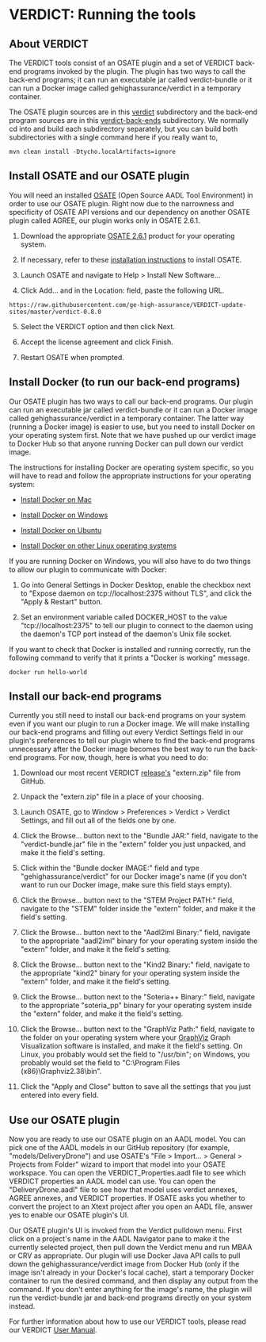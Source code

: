 # VERDICT: Running the tools

## About VERDICT

The VERDICT tools consist of an OSATE plugin and a set of VERDICT
back-end programs invoked by the plugin.  The plugin has two ways to
call the back-end programs; it can run an executable jar called
verdict-bundle or it can run a Docker image called
gehighassurance/verdict in a temporary container.

The OSATE plugin sources are in this [verdict](verdict) subdirectory
and the back-end program sources are in this
[verdict-back-ends](verdict-back-ends) subdirectory.  We normally cd
into and build each subdirectory separately, but you can build both
subdirectories with a single command here if you really want to,

`mvn clean install -Dtycho.localArtifacts=ignore`

## Install OSATE and our OSATE plugin

You will need an installed [OSATE](https://osate.org/about-osate.html)
(Open Source AADL Tool Environment) in order to use our OSATE plugin.
Right now due to the narrowness and specificity of OSATE API versions
and our dependency on another OSATE plugin called AGREE, our plugin
works only in OSATE 2.6.1.

1. Download the appropriate [OSATE
   2.6.1](https://osate-build.sei.cmu.edu/download/osate/stable/2.6.1-vfinal/products/)
   product for your operating system.

2. If necessary, refer to these [installation
   instructions](https://osate.org/download-and-install.html) to
   install OSATE.

3. Launch OSATE and navigate to Help > Install New Software...

4. Click Add... and in the Location: field, paste the following URL.

`https://raw.githubusercontent.com/ge-high-assurance/VERDICT-update-sites/master/verdict-0.8.0`

5. Select the VERDICT option and then click Next.

6. Accept the license agreement and click Finish.

7. Restart OSATE when prompted.

## Install Docker (to run our back-end programs)

Our OSATE plugin has two ways to call our back-end programs.  Our
plugin can run an executable jar called verdict-bundle or it can run a
Docker image called gehighassurance/verdict in a temporary container.
The latter way (running a Docker image) is easier to use, but you need
to install Docker on your operating system first.  Note that we have
pushed up our verdict image to Docker Hub so that anyone running
Docker can pull down our verdict image.

The instructions for installing Docker are operating system specific,
so you will have to read and follow the appropriate instructions for
your operating system:

- [Install Docker on
  Mac](https://docs.docker.com/docker-for-mac/install/)

- [Install Docker on
  Windows](https://docs.docker.com/docker-for-windows/install/)

- [Install Docker on
  Ubuntu](https://phoenixnap.com/kb/how-to-install-docker-on-ubuntu-18-04)
  
- [Install Docker on other Linux operating
  systems](https://docs.docker.com/install/)

If you are running Docker on Windows, you will also have to do two
things to allow our plugin to communicate with Docker:

1. Go into General Settings in Docker Desktop, enable the checkbox
   next to "Expose daemon on tcp://localhost:2375 without TLS", and
   click the "Apply & Restart" button.

2. Set an environment variable called DOCKER_HOST to the value
   "tcp://localhost:2375" to tell our plugin to connect to the daemon
   using the daemon's TCP port instead of the daemon's Unix file
   socket.

If you want to check that Docker is installed and running correctly,
run the following command to verify that it prints a "Docker is
working" message.

`docker run hello-world`

## Install our back-end programs

Currently you still need to install our back-end programs on your
system even if you want our plugin to run a Docker image.  We will
make installing our back-end programs and filling out every Verdict
Settings field in our plugin's preferences to tell our plugin where to
find the back-end programs unnecessary after the Docker image becomes
the best way to run the back-end programs.  For now, though, here is
what you need to do:

1. Download our most recent VERDICT
   [release's](https://github.com/ge-high-assurance/VERDICT/releases)
   "extern.zip" file from GitHub.

2. Unpack the "extern.zip" file in a place of your choosing.

3. Launch OSATE, go to Window > Preferences > Verdict > Verdict
   Settings, and fill out all of the fields one by one.
   
4. Click the Browse... button next to the "Bundle JAR:" field,
   navigate to the "verdict-bundle.jar" file in the "extern" folder
   you just unpacked, and make it the field's setting.

5. Click within the "Bundle docker IMAGE:" field and type
   "gehighassurance/verdict" for our Docker image's name (if you don't
   want to run our Docker image, make sure this field stays empty).

6. Click the Browse... button next to the "STEM Project PATH:" field,
   navigate to the "STEM" folder inside the "extern" folder, and make
   it the field's setting.

7. Click the Browse... button next to the "Aadl2iml Binary:" field,
   navigate to the appropriate "aadl2iml" binary for your operating
   system inside the "extern" folder, and make it the field's setting.

8. Click the Browse... button next to the "Kind2 Binary:" field,
   navigate to the appropriate "kind2" binary for your operating
   system inside the "extern" folder, and make it the field's setting.

9. Click the Browse... button next to the "Soteria++ Binary:" field,
   navigate to the appropriate "soteria_pp" binary for your operating
   system inside the "extern" folder, and make it the field's setting.

10. Click the Browse... button next to the "GraphViz Path:" field,
   navigate to the folder on your operating system where your
   [GraphViz](https://www.graphviz.org/download/) Graph Visualization
   software is installed, and make it the field's setting.  On Linux,
   you probably would set the field to "/usr/bin"; on Windows, you
   probably would set the field to "C:\Program Files
   (x86)\Graphviz2.38\bin".

11. Click the "Apply and Close" button to save all the settings that
    you just entered into every field.

## Use our OSATE plugin

Now you are ready to use our OSATE plugin on an AADL model.  You can
pick one of the AADL models in our GitHub repository (for example,
"models/DeliveryDrone") and use OSATE's "File > Import... > General >
Projects from Folder" wizard to import that model into your OSATE
workspace.  You can open the VERDICT_Properties.aadl file to see which
VERDICT properties an AADL model can use.  You can open the
"DeliveryDrone.aadl" file to see how that model uses verdict annexes,
AGREE annexes, and VERDICT properties.  If OSATE asks you whether to
convert the project to an Xtext project after you open an AADL file,
answer yes to enable our OSATE plugin's UI.

Our OSATE plugin's UI is invoked from the Verdict pulldown menu.
First click on a project's name in the AADL Navigator pane to make it
the currently selected project, then pull down the Verdict menu and
run MBAA or CRV as appropriate.  Our plugin will use Docker Java API
calls to pull down the gehighassurance/verdict image from Docker Hub
(only if the image isn't already in your Docker's local cache), start
a temporary Docker container to run the desired command, and then
display any output from the command.  If you don't enter anything for
the image's name, the plugin will run the verdict-bundle jar and
back-end programs directly on your system instead.

For further information about how to use our VERDICT tools, please
read our VERDICT [User
Manual](https://github.com/ge-high-assurance/VERDICT/wiki/VERDICT-Modeling-Style-Guide-&-User-Manual:-V1-to-support-VERDICT-VM-19.1-Tool-Assessment-%233).
